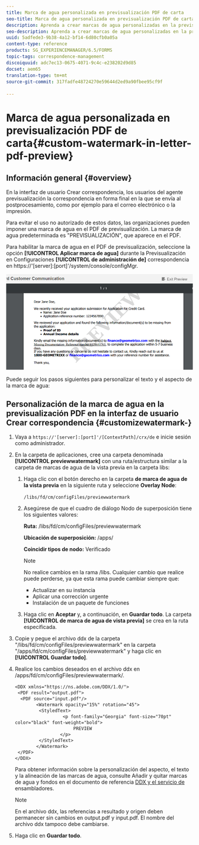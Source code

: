 ```yaml
---
title: Marca de agua personalizada en previsualización PDF de carta
seo-title: Marca de agua personalizada en previsualización PDF de carta
description: Aprenda a crear marcas de agua personalizadas en la previsualización PDF de letras.
seo-description: Aprenda a crear marcas de agua personalizadas en la previsualización PDF de letras.
uuid: 5adfede3-9b38-4a12-bf14-6d80cfb0a05a
content-type: reference
products: SG_EXPERIENCEMANAGER/6.5/FORMS
topic-tags: correspondence-management
discoiquuid: adc7ec13-0675-4071-9c4c-e238202d9d85
docset: aem65
translation-type: tm+mt
source-git-commit: 317fadfe48724270e59644d2ed9a90fbee95cf9f

---
```



# Marca de agua personalizada en previsualización PDF de carta{#custom-watermark-in-letter-pdf-preview}

## Información general {#overview}

En la interfaz de usuario Crear correspondencia, los usuarios del agente previsualización la correspondencia en forma final en la que se envía al postprocesamiento, como por ejemplo para el correo electrónico o la impresión.

Para evitar el uso no autorizado de estos datos, las organizaciones pueden imponer una marca de agua en el PDF de previsualización. La marca de agua predeterminada es &quot;PREVISUALIZACIÓN&quot;, que aparece en el PDF.

Para habilitar la marca de agua en el PDF de previsualización, seleccione la opción **[!UICONTROL Aplicar marca de agua]** durante la Previsualización en Configuraciones **[!UICONTROL de administración de]** correspondencia en https://&#39;[server]:[port]&#39;/system/console/configMgr.

![default-watermark](assets/default-watermark.png)

Puede seguir los pasos siguientes para personalizar el texto y el aspecto de la marca de agua:

## Personalización de la marca de agua en la previsualización PDF en la interfaz de usuario Crear correspondencia {#customizewatermark-}

1. Vaya a `https://'[server]:[port]'/[ContextPath]/crx/de` e inicie sesión como administrador.
1. En la carpeta de aplicaciones, cree una carpeta denominada **[!UICONTROL previewwatermark]** con una ruta/estructura similar a la carpeta de marcas de agua de la vista previa en la carpeta libs:

   1. Haga clic con el botón derecho en la carpeta **de marca de agua de la vista previa** en la siguiente ruta y seleccione **Overlay Node**:

      `/libs/fd/cm/configFiles/previewwatermark`

   1. Asegúrese de que el cuadro de diálogo Nodo de superposición tiene los siguientes valores:

      **Ruta:** /libs/fd/cm/configFiles/previewwatermark

      **Ubicación de superposición:** /apps/

      **Coincidir tipos de nodo:** Verificado

      >[!NOTE]
      >
      >No realice cambios en la rama /libs. Cualquier cambio que realice puede perderse, ya que esta rama puede cambiar siempre que:
      >
      >    
      >    
      >    * Actualizar en su instancia
      >    * Aplicar una corrección urgente
      >    * Instalación de un paquete de funciones


   1. Haga clic en **Aceptar** y, a continuación, en **Guardar todo**. La carpeta **[!UICONTROL de marca de agua de vista previa]** se crea en la ruta especificada.



1. Copie y pegue el archivo ddx de la carpeta &quot;/libs/fd/cm/configFiles/previewwatermark&quot; en la carpeta &quot;/apps/fd/cm/configFiles/previewwatermark&quot; y haga clic en **[!UICONTROL Guardar todo]**.
1. Realice los cambios deseados en el archivo ddx en /apps/fd/cm/configFiles/previewwatermark/.

   ```
   <DDX xmlns="https://ns.adobe.com/DDX/1.0/">
    <PDF result="output.pdf">
     <PDF source="input.pdf"/>
           <Watermark opacity="15%" rotation="45">
            <StyledText>
                     <p font-family="Georgia" font-size="70pt" color="black" font-weight="bold">
                         PREVIEW
                    </p>
            </StyledText>
           </Watermark>
    </PDF>
   </DDX>
   ```

   Para obtener información sobre la personalización del aspecto, el texto y la alineación de las marcas de agua, consulte Añadir y quitar marcas de agua y fondos en el documento de referencia [DDX y el servicio de](https://help.adobe.com/en_US/livecycle/11.0/ddxRef.pdf) ensambladores.

   >[!NOTE]
   >
   >En el archivo ddx, las referencias a resultado y origen deben permanecer sin cambios en output.pdf y input.pdf. El nombre del archivo ddx tampoco debe cambiarse.

1. Haga clic en **Guardar todo**.

